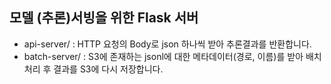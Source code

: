 ## 모델 (추론)서빙을 위한 Flask 서버

- api-server/ : HTTP 요청의 Body로 json 하나씩 받아 추론결과를 반환합니다.
- batch-server/ : S3에 존재하는 jsonl에 대한 메타데이터(경로, 이름)를 받아 배치 처리 후 결과를 S3에 다시 저장합니다.